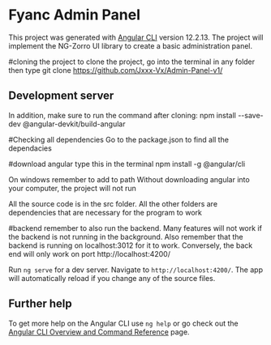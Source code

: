 # Fyanc Admin Panel

This project was generated with [Angular CLI](https://github.com/angular/angular-cli) version 12.2.13.
The project will implement the NG-Zorro UI library to create a basic administration panel.

#cloning the project
to clone the project, go into the terminal in any folder then type git clone https://github.com/Jxxx-Vx/Admin-Panel-v1/

## Development server
In addition, make sure to run the command after cloning: npm install --save-dev @angular-devkit/build-angular

#Checking all dependencies
Go to the package.json to find all the dependacies 

#download angular
type this in the terminal npm install -g @angular/cli

On windows remember to add to path
Without downloading angular into your computer, the project will not run

All the source code is in the src folder. All the other folders are dependencies that are necessary for the program to work

#backend
remember to also run the backend. Many features will not work if the backend is not running in the background. Also remember that the backend is running on localhost:3012 for it to work. Conversely, the back end will only work on port http://localhost:4200/


Run `ng serve` for a dev server. Navigate to `http://localhost:4200/`. The app will automatically reload if you change any of the source files.


## Further help

To get more help on the Angular CLI use `ng help` or go check out the [Angular CLI Overview and Command Reference](https://angular.io/cli) page.
